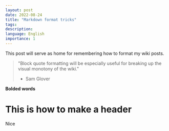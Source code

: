 ```yaml
---
layout: post
date: 2022-08-24
title: "Markdown format tricks"
tags: 
description: 
language: English
importance: 1
---
```

This post will serve as home for remembering how to format my wiki posts.

> "Block quote formatting will be especially useful for breaking up the visual monotony of the wiki." 
> - Sam Glover

**Bolded words**

# This is how to make a header 
Nice
